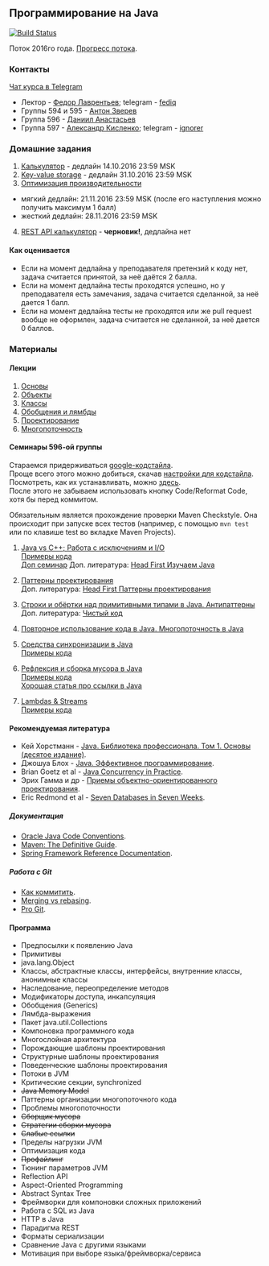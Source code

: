 ## Программирование на Java

[![Build Status](https://travis-ci.org/fediq/mipt-java-2016.svg?branch=master)](https://travis-ci.org/fediq/mipt-java-2016)

Поток 2016го года. [Прогресс потока](https://docs.google.com/spreadsheets/d/1oPpxy26PrXxCu2bypKvkPSyBGBfljd5K6C3si8UhIDQ/edit?usp=sharing).

### Контакты

[Чат курса в Telegram](https://telegram.me/joinchat/BYmS6wmR7ocV3sje1JI17g)

* Лектор - [Федор Лаврентьев](https://github.com/fediq); telegram - [fediq](https://telegram.me/fediq)
* Группы 594 и 595 - [Антон Зверев](https://github.com/malchun)
* Группа 596 - [Даниил Анастасьев](https://github.com/DanAnastasyev)
* Группа 597 - [Александр Кисленко](https://github.com/ignorer); telegram - [ignorer](https://telegram.me/ignorer)

### Домашние задания

1. [Калькулятор](tasks/01-Calculator.md) - дедлайн 14.10.2016 23:59 MSK
2. [Key-value storage](tasks/02-KeyValueStorage.md) - дедлайн 31.10.2016 23:59 MSK
3. [Оптимизация производительности](tasks/03-Performance.md)
  * мягкий дедлайн: 21.11.2016 23:59 MSK (после его наступления можно получить максимум 1 балл)  
  * жесткий дедлайн: 28.11.2016 23:59 MSK
4. [REST API калькулятор](tasks/04-Rest.md) - **черновик!**, дедлайна нет

#### Как оценивается

* Если на момент дедлайна у преподавателя претензий к коду нет, задача считается принятой, за неё даётся 2 балла.
* Если на момент дедлайна тесты проходятся успешно, но у преподавателя есть замечания, задача считается сделанной, за неё дается 1 балл.
* Если на момент дедлайна тесты не проходятся или же pull request вообще не оформлен, задача считается не сделанной, за неё дается 0 баллов.

### Материалы

#### Лекции

1. [Основы](http://www.slideshare.net/FedorLavrentyev/java-01-65838055)
2. [Объекты](http://www.slideshare.net/FedorLavrentyev/java-02-65838195)
3. [Классы](http://www.slideshare.net/FedorLavrentyev/programming-java-lection-03-classes-lavrentyev-fedor)
4. [Обобщения и лямбды](http://www.slideshare.net/FedorLavrentyev/programmning-java-lection-04-generics-and-lambdas-lavrentyev-fedor)
5. [Проектирование](http://www.slideshare.net/FedorLavrentyev/programmning-java-lection-05-software-design-lavrentyev-fedor)
6. [Многопоточность](http://www.slideshare.net/FedorLavrentyev/programming-java-lection-06-multithreading-lavrentyev-fedor)

#### Семинары 596-ой группы
Стараемся придерживаться [google-кодстайла](https://google.github.io/styleguide/javaguide.html).  
Проще всего этого можно добиться, скачав [настройки для кодстайла](https://github.com/DanAnastasyev/mipt-java-2016/blob/master/seminars/src/ru/mipt/java2016/seminars/idea-codestyle.xml). Посмотреть, как их устанавливать, можно [здесь](https://github.com/HPI-Information-Systems/Metanome/wiki/Installing-the-google-styleguide-settings-in-intellij-and-eclipse).  
После этого не забываем использовать кнопку Code/Reformat Code, хотя бы перед коммитом.

Обязательным является прохождение проверки Maven Checkstyle. Она происходит при запуске всех тестов (например, с помощью `mvn test` или по клавише test во вкладке Maven Projects).

1. [Java vs C++; Работа с исключениям и I/O](https://yadi.sk/d/meyw4Nv1wUrzc)  
[Примеры кода](https://github.com/DanAnastasyev/mipt-java-2016/tree/master/seminars/src/ru/mipt/java2016/seminars/seminar1)  
[Доп семинар](https://github.com/DanAnastasyev/mipt-java-2016/blob/master/seminars/src/ru/mipt/java2016/seminars/Seminar%201.5%20Notes.md)
Доп. литература: [Head First Изучаем Java](http://www.ozon.ru/context/detail/id/7821666/)

2. [Паттерны проектирования](https://yadi.sk/d/Clpl7NfhwuYod)  
Доп. литература: [Head First Паттерны проектирования](https://www.ozon.ru/context/detail/id/20216992/)

3. [Строки и обёртки над примитивными типами в Java. Антипаттерны](https://yadi.sk/d/nhdo_dFsx7JnZ)  
Доп. литература: [Чистый код](http://www.ozon.ru/context/detail/id/21916535/)

4. [Повторное использование кода в Java. Многопоточность в Java](https://yadi.sk/d/nitO2OJuxcMAw)

5. [Средства синхронизации в Java](https://yadi.sk/d/2YAOFlpSxx73h)  
[Примеры кода](https://github.com/DanAnastasyev/mipt-java-2016/tree/master/seminars/src/ru/mipt/java2016/seminars/seminar5)

6. [Рефлексия и сборка мусора в Java](https://yadi.sk/d/1cpd_baDyHELV)  
[Примеры кода](https://github.com/DanAnastasyev/mipt-java-2016/tree/master/seminars/src/ru/mipt/java2016/seminars/seminar6)  
[Хорошая статья про ссылки в Java](http://www.kdgregory.com/?page=java.refobj)

7. [Lambdas & Streams](https://yadi.sk/d/uJ4A7PrRyhL2e)  
[Примеры кода](https://github.com/DanAnastasyev/mipt-java-2016/tree/master/seminars/src/ru/mipt/java2016/seminars/seminar7)

#### Рекомендуемая литература

* Кей Хорстманн - [Java. Библиотека профессионала. Том 1. Основы (десятое издание)](https://www.ozon.ru/context/detail/id/137377512/).
* Джошуа Блох - [Java. Эффективное программирование](https://www.ozon.ru/context/detail/id/1259354/).
* Brian Goetz et al - [Java Concurrency in Practice](http://www.ozon.ru/context/detail/id/3174887/).
* Эрих Гамма и др - [Приемы объектно-ориентированного проектирования](https://www.ozon.ru/context/detail/id/2457392/).
* Eric Redmond et al - [Seven Databases in Seven Weeks](http://shop.oreilly.com/product/9781934356920.do).

##### Документация

* [Oracle Java Code Conventions](http://www.oracle.com/technetwork/java/javase/overview/codeconvtoc-136057.html).
* [Maven: The Definitive Guide](http://shop.oreilly.com/product/9780596517335.do).
* [Spring Framework Reference Documentation](http://docs.spring.io/spring/docs/current/spring-framework-reference/html/).

##### Работа с Git

* [Как коммитить](http://chris.beams.io/posts/git-commit/).
* [Merging vs rebasing](https://www.atlassian.com/git/tutorials/merging-vs-rebasing).
* [Pro Git](https://git-scm.com/book/ru/v1).

####  Программа

* Предпосылки к появлению Java
* Примитивы
* java.lang.Object
* Классы, абстрактные классы, интерфейсы, внутренние классы, анонимные классы
* Наследование, переопределение методов
* Модификаторы доступа, инкапсуляция
* Обобщения (Generics)
* Лямбда-выражения
* Пакет java.util.Collections
* Компоновка программного кода
* Многослойная архитектура
* Порождающие шаблоны проектирования
* Структурные шаблоны проектирования
* Поведенческие шаблоны проектирования
* Потоки в JVM
* Критические секции, synchronized
* ~~Java Memory Model~~
* Паттерны организации многопоточного кода
* Проблемы многопоточности
* ~~Сборщик мусора~~
* ~~Стратегии сборки мусора~~
* ~~Слабые ссылки~~
* Пределы нагрузки JVM
* Оптимизация кода
* ~~Профайлинг~~
* Тюнинг параметров JVM
* Reflection API
* Aspect-Oriented Programming
* Abstract Syntax Tree
* Фреймворки для компоновки сложных приложений
* Работа с SQL из Java
* HTTP в Java
* Парадигма REST
* Форматы сериализации
* Сравнение Java с другими языками
* Мотивация при выборе языка/фреймворка/сервиса
